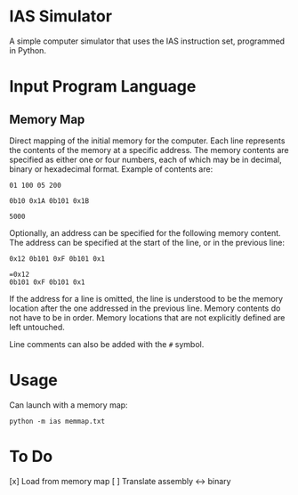 # IAS Simulator

A simple computer simulator that uses the IAS instruction set, programmed in Python.

# Input Program Language

## Memory Map

Direct mapping of the initial memory for the computer. Each line represents the contents of the memory at a specific address. The memory contents are specified as either one or four numbers, each of which may be in decimal, binary or hexadecimal format. Example of contents are:

    01 100 05 200

    0b10 0x1A 0b101 0x1B

    5000

Optionally, an address can be specified for the following memory content. The address can be specified at the start of the line, or in the previous line:

    0x12 0b101 0xF 0b101 0x1
    
    =0x12
    0b101 0xF 0b101 0x1

If the address for a line is omitted, the line is understood to be the memory location after the one addressed in the previous line. Memory contents do not have to be in order. Memory locations that are not explicitly defined are left untouched.

Line comments can also be added with the `#` symbol.

# Usage

Can launch with a memory map:

    python -m ias memmap.txt

# To Do

[x] Load from memory map
[ ] Translate assembly <-> binary

